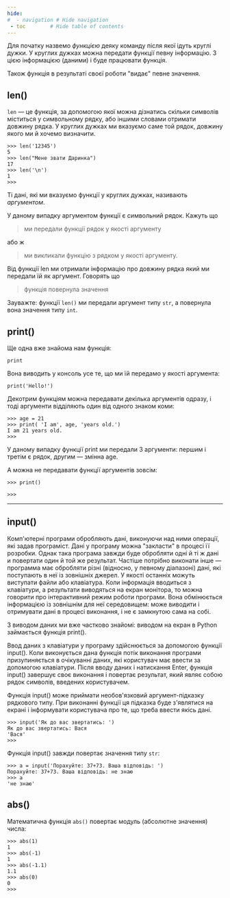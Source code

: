 ```yaml
---
hide:
#  - navigation # Hide navigation
 - toc        # Hide table of contents
---
```


Для початку назвемо *функцією* деяку команду після якої ідуть круглі дужки. 
У круглих дужках можна передати функції певну інформацію. 
З цією інформацією (даними) і буде працювати функція.

Також функція в результаті своєї роботи "видає" певне значення.


## len()
	
`len` — це функція, за допомогою якої можна дізнатись скільки символів міститься у символьному рядку, 
або іншими словами отримати довжину рядка.
У круглих дужках ми вказуємо саме той рядок, довжину якого ми й хочемо визначити.

	>>> len('12345')
	5
	>>> len("Мене звати Даринка")
	17
	>>> len('\n')
	1
	>>>

Ті дані, які ми вказуємо функції у круглих дужках, називають *аргументом*.
	
У даному випадку аргументом функції є символьний рядок. Кажуть що
> ми передали функції рядок у якості аргументу

або ж

> ми викликали функцію з рядком у якості аргументу.

Від функції len ми отримали інформацію про довжину рядка який ми передали їй як аргумент.
Говорять що
> функція повернула значення

Зауважте: функції `len()` ми передали аргумент типу `str`, 
а повернула вона значення типу `int`.

## print()

Ще одна вже знайома нам функція:

	print
	
Вона виводить у консоль усе те, що ми їй передамо у якості аргумента:

	print('Hello!')
	
Декотрим функціям можна передавати декілька аргументів одразу, і тоді аргументи відділяють один від одного знаком коми:

	>>> age = 21
	>>> print( 'I am', age, 'years old.')
	I am 21 years old.
	>>>

У даному випадку функції print ми передали 3 аргументи: першим і третім є рядок, другим — змінна age.

А можна не передавати функції аргументів зовсім:

	>>> print()

	>>>


-----
## input()

Комп'ютерні програми обробляють дані, 
виконуючи над ними операції, 
які задав програміст.
Дані у програму можна "закласти" в процесі її розробки. 
Однак така програма завжди буде обробляти одні й ті ж дані \
и повертати один й той же результат. 
Частіше потрібно виконати інше — 
программа має обробляти різні (відносно, у певному діапазоні) 
дані, які поступають в неї із зовнішніх джерел. 
У якості останніх можуть виступати файли або клавіатура. 
Коли інформація вводиться з клавіатури, 
а результати виводяться на екран монітора, 
то можна говорити про інтерактивний режим роботи програми. 
Вона обмінюється інформацією із зовнішнім для неї середовищем: 
може виводити і отримувати дані в процесі виконання, 
і не є замкнутою сама на собі. 

З виводом даних ми вже частково знайомі: 
виводом на екран в Python займається функція print().

Ввод даних з клавіатури у програму здійснюється за допомогою функції input(). 
Коли виконується дана функція потік виконання програми призупиняється в очікуванні даних, 
які користувач має ввести за допомогою клавіатури. 
Після вводу даних і натискання Enter, функція input() завершує своє виконання 
і повертає результат, який являє собою рядок символів, 
введених користувачем.

Функція input() може приймати необов'язковий аргумент-підказку рядкового типу.
При виконанні функції ця підказка буде з'являтися на екрані 
і інформувати користувача про те, що треба ввести якісь дані.

	>>> input('Як до вас звертатись: ')
	Як до вас звертатись: Вася
	'Вася'
	>>>

Функція input() завжди повертає значення типу `str`:

	>>> a = input('Порахуйте: 37+73. Ваша відповідь: ')
	Порахуйте: 37+73. Ваша відповідь: не знаю
	>>> a
	'не знаю'

## abs()

Математична функція `abs()` повертає модуль (абсолютне значення) числа:

	>>> abs(1)
	1
	>>> abs(-1)
	1
	>>> abs(-1.1)
	1.1
	>>> abs(0)
	0
	>>>

	
<!--
-----
## min() та max()

Розглянемо ще дві функції Python: min() і max().
Обидві функції приймають у якості аргумента список або кортеж.
Функція "min()" повертає найменший елемент аргументу, "max()" — найбільший.

	>>> l = [7,6,5,4,3]
	>>> min(l)
	3
	>>> max(l)
	7
	>>>







-----
## sum()

Функція sum() приймає у якості аргумента список або кортеж чисел
і повертає суму усіх елементів аргумента.

	>>> sum([1,2,3,4,5,6,7,8,9,10])
	55
	>>>
-->